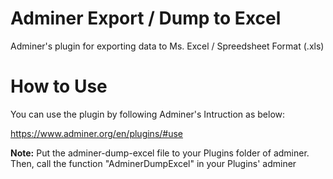 # Adminer Export / Dump to Excel
Adminer's plugin for exporting data to Ms. Excel / Spreedsheet Format (.xls)

# How to Use
You can use the plugin by following Adminer's Intruction as below:

https://www.adminer.org/en/plugins/#use

**Note:** Put the adminer-dump-excel file to your Plugins folder of adminer. Then, call the function "AdminerDumpExcel" in your Plugins' adminer
